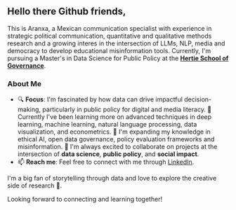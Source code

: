 ## Hello there Github friends, 

This is Aranxa, a Mexican communication specialist with experience in strategic political communication, quantitative and qualitative methods research and a growing interes in the intersection of LLMs, NLP, media and democracy to develop educational misinformation tools. Currently, I'm pursuing a Master's in Data Science for Public Policy at the [**Hertie School of Governance**](https://hertieschool-f4e6.kxcdn.com/en/mds).

### About Me
- 🔍 **Focus**: I'm fascinated by how data can drive impactful decision-making, particularly in public policy for digital and media literacy.
🎯 Currently I've been learning more on advanced techniques in deep learning, machine learning, natural language processing, data visualization, and econometrics.
🌱 I'm expanding my knowledge in ethical AI, open data governance, policy evaluation frameworks and misinformation.
🤝 I'm always excited to collaborate on projects at the intersection of **data science**, **public policy**, and **social impact**.
- 📫 **Reach me**: Feel free to connect with me through [LinkedIn](https://www.linkedin.com/in/aranxa-m%C3%A1rquez-ampudia-288b03b0/).

I'm a big fan of storytelling through data and love to explore the creative side of research 🥸.

Looking forward to connecting and learning together!
